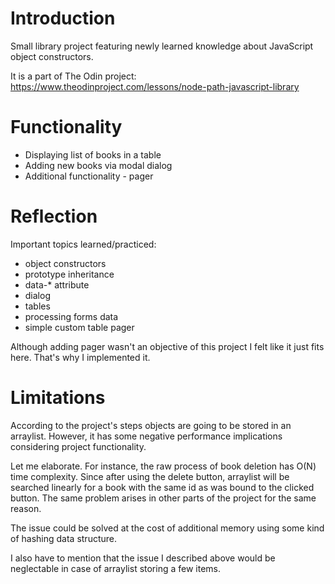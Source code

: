 # Introduction
Small library project featuring newly learned knowledge about JavaScript object constructors.

It is a part of The Odin project: https://www.theodinproject.com/lessons/node-path-javascript-library

# Functionality
- Displaying list of books in a table
- Adding new books via modal dialog
- Additional functionality - pager

# Reflection
Important topics learned/practiced:

- object constructors
- prototype inheritance
- data-* attribute
- dialog
- tables
- processing forms data
- simple custom table pager

Although adding pager wasn't an objective of this project I felt like it just fits here.
That's why I implemented it.

# Limitations
According to the project's steps objects are going to be stored in an arraylist.
However, it has some negative performance implications considering project functionality.

Let me elaborate. For instance, the raw process of book deletion has O(N) time complexity.
Since after using the delete button,
arraylist will be searched linearly for a book with the same id as was bound to the clicked button.
The same problem arises in other parts of the project for the same reason.

The issue could be solved at the cost of additional memory using some kind of hashing data structure.

I also have to mention that the issue I described above would be neglectable in case of arraylist storing a few items.
